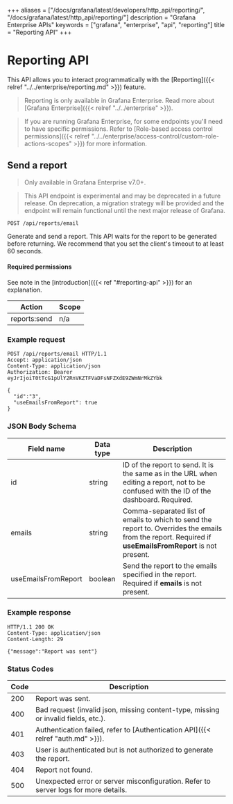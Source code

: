 +++
aliases = ["/docs/grafana/latest/developers/http_api/reporting/", "/docs/grafana/latest/http_api/reporting/"]
description = "Grafana Enterprise APIs"
keywords = ["grafana", "enterprise", "api", "reporting"]
title = "Reporting API"
+++

# Reporting API

This API allows you to interact programmatically with the [Reporting]({{< relref "../../enterprise/reporting.md" >}}) feature.

> Reporting is only available in Grafana Enterprise. Read more about [Grafana Enterprise]({{< relref "../../enterprise" >}}).

> If you are running Grafana Enterprise, for some endpoints you'll need to have specific permissions. Refer to [Role-based access control permissions]({{< relref "../../enterprise/access-control/custom-role-actions-scopes" >}}) for more information.

## Send a report

> Only available in Grafana Enterprise v7.0+.

> This API endpoint is experimental and may be deprecated in a future release. On deprecation, a migration strategy will be provided and the endpoint will remain functional until the next major release of Grafana.

`POST /api/reports/email`

Generate and send a report. This API waits for the report to be generated before returning. We recommend that you set the client's timeout to at least 60 seconds.

#### Required permissions

See note in the [introduction]({{< ref "#reporting-api" >}}) for an explanation.

| Action       | Scope |
| ------------ | ----- |
| reports:send | n/a   |

### Example request

```http
POST /api/reports/email HTTP/1.1
Accept: application/json
Content-Type: application/json
Authorization: Bearer eyJrIjoiT0tTcG1pUlY2RnVKZTFVaDFsNFZXdE9ZWmNrMkZYbk

{
  "id":"3",
  "useEmailsFromReport": true
}
```

### JSON Body Schema

| Field name          | Data type | Description                                                                                                                                              |
| ------------------- | --------- | -------------------------------------------------------------------------------------------------------------------------------------------------------- |
| id                  | string    | ID of the report to send. It is the same as in the URL when editing a report, not to be confused with the ID of the dashboard. Required.                 |
| emails              | string    | Comma-separated list of emails to which to send the report to. Overrides the emails from the report. Required if **useEmailsFromReport** is not present. |
| useEmailsFromReport | boolean   | Send the report to the emails specified in the report. Required if **emails** is not present.                                                            |

### Example response

```http
HTTP/1.1 200 OK
Content-Type: application/json
Content-Length: 29

{"message":"Report was sent"}
```

### Status Codes

| Code | Description                                                                         |
| ---- | ----------------------------------------------------------------------------------- |
| 200  | Report was sent.                                                                    |
| 400  | Bad request (invalid json, missing content-type, missing or invalid fields, etc.).  |
| 401  | Authentication failed, refer to [Authentication API]({{< relref "auth.md" >}}).     |
| 403  | User is authenticated but is not authorized to generate the report.                 |
| 404  | Report not found.                                                                   |
| 500  | Unexpected error or server misconfiguration. Refer to server logs for more details. |
